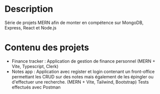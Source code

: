 # Description
Série de projets MERN afin de monter en compétence sur MongoDB, Express, React et Node.js
# Contenu des projets
- Finance tracker : Application de gestion de finance personnel (MERN + Vite, Typescript, Clerk)
- Notes app : Application avec register et login contenant un front-office permettant les CRUD sur des notes mais également de les épingler ou d'effectuer une recherche. (MERN + Vite, Tailwind, Bootstrap) Tests effectués avec Postman
